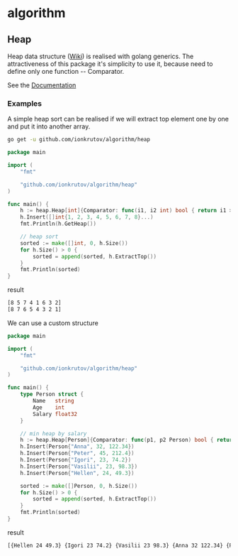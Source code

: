 # algorithm

## Heap
Heap data structure ([Wiki](https://en.wikipedia.org/wiki/Heap_(data_structure))) is realised with golang generics.
The attractiveness of this package it's simplicity to use it,
because need to define only one function -- Comparator.

See the [Documentation](https://pkg.go.dev/github.com/ionkrutov/algorithm/heap)

### Examples
A simple heap sort can be realised if we will extract top element one by one and put it into another array.

```bash
go get -u github.com/ionkrutov/algorithm/heap
```

```go
package main

import (
	"fmt"

	"github.com/ionkrutov/algorithm/heap"
)

func main() {
	h := heap.Heap[int]{Comparator: func(i1, i2 int) bool { return i1 > i2 }}
	h.Insert([]int{1, 2, 3, 4, 5, 6, 7, 8}...)
	fmt.Println(h.GetHeap())

	// heap sort
	sorted := make([]int, 0, h.Size())
	for h.Size() > 0 {
		sorted = append(sorted, h.ExtractTop())
	}
	fmt.Println(sorted)
}
```
result
```bash
[8 5 7 4 1 6 3 2]
[8 7 6 5 4 3 2 1]
```


We can use a custom structure

```go
package main

import (
	"fmt"

	"github.com/ionkrutov/algorithm/heap"
)

func main() {
	type Person struct {
		Name   string
		Age    int
		Salary float32
	}

	// min heap by salary
	h := heap.Heap[Person]{Comparator: func(p1, p2 Person) bool { return p1.Salary < p2.Salary }}
	h.Insert(Person{"Anna", 32, 122.34})
	h.Insert(Person{"Peter", 45, 212.4})
	h.Insert(Person{"Igori", 23, 74.2})
	h.Insert(Person{"Vasilii", 23, 98.3})
	h.Insert(Person{"Hellen", 24, 49.3})

	sorted := make([]Person, 0, h.Size())
	for h.Size() > 0 {
		sorted = append(sorted, h.ExtractTop())
	}
	fmt.Println(sorted)
}
```

result
```bash
[{Hellen 24 49.3} {Igori 23 74.2} {Vasilii 23 98.3} {Anna 32 122.34} {Peter 45 212.4}]
```